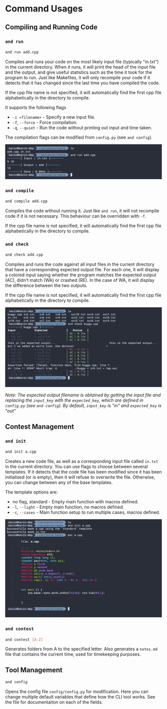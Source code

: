# Command Usages

## Compiling and Running Code
### `and run`
```sh
and run add.cpp
```
Compiles and runs your code on the most likely input file (typically "in.txt") in the current directory. 
When it runs, it will print the head of the input file and the output, and give useful statistics such as the time it took for the program to run.
Just like Makefiles, it will only recompile your code if it detects that it has changed since the last time you have compiled the code. 

If the cpp file name is not specified, it will automatically find the first cpp file alphabetically in the directory to compile.

It supports the following flags

- `-i <filename>` - Specify a new input file.
- `-f`, `--force` - Force compilation.
- `-q`, `--quiet` - Run the code without printing out input and time taken.

The compilation flags can be modified from `config.py` (see `and config`).

![](images/and_run.png)

### `and compile`
```sh
and compile add.cpp
```
Compiles the code without running it. Just like `and run`, it will not recompile code if it is not necessary. This behaviour can be overridden with `-f`.

If the cpp file name is not specified, it will automatically find the first cpp file alphabetically in the directory to compile.

### `and check`
```sh
and check add.cpp
```
Compiles and runs the code against all input files in the current directory that have a corresponding expected output file. For each one, it will display a colored input saying whether the program matches the expected output (AC), didn't match (WA) or crashed (RE). In the case of WA, it will display the difference between the two outputs.

If the cpp file name is not specified, it will automatically find the first cpp file alphabetically in the directory to compile.

![](images/and_check.png)

_Note: The expected output filename is obtained by getting the input file and replacing the `input_key` with the `expected_key`, which are defined in `config.py` (see `and config`). By default, `input_key` is "in" and `expected_key` is "out"_ 

## Contest Management
### `and init`
```sh
and init a.cpp
```
Creates a new code file, as well as a corresponding input file called `in.txt` in the current directory. You can use flags to choose between several templates. If it detects that the code file has been modified since it has been initialised (or is empty), then it will refuse to overwrite the file. Otherwise, you can change between any of the base templates.

The template options are:

- no flag, standard - Empty main function with macros defined.
- `-l`, `--light` - Empty main function, no macros defined.
- `-c`, `--cases` - Main function setup to run multiple cases, macros defined.

![](images/and_init.png)

### `and contest`
```sh
and contest [A-Z]
```
Generates folders from A to the specified letter. Also generates a `notes.md` file that contains the current time, used for timekeeping purposes.

## Tool Management
```sh
and config
```
Opens the config file `config/config.py` for modification. Here you can change multiple default variables that define how the CLI tool works. See the file for documentaiton on each of the fields.
